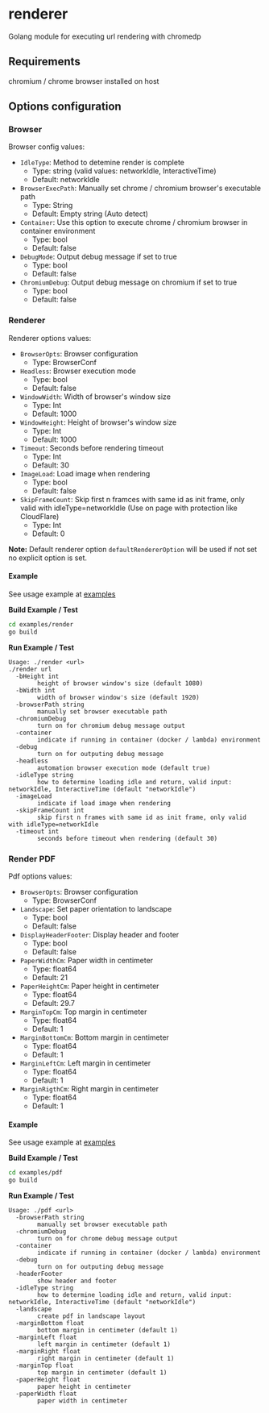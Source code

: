 # renderer

Golang module for executing url rendering with chromedp

## Requirements

chromium / chrome browser installed on host

## Options configuration

### Browser

Browser config values:

- `IdleType`: Method to detemine render is complete
  - Type: string (valid values: networkIdle, InteractiveTime)
  - Default: networkIdle
- `BrowserExecPath`: Manually set chrome / chromium browser's executable path
  - Type: String
  - Default: Empty string (Auto detect)
- `Container`: Use this option to execute chrome / chromium browser in container
  environment
  - Type: bool
  - Default: false
- `DebugMode`: Output debug message if set to true
  - Type: bool
  - Default: false
- `ChromiumDebug`: Output debug message on chromium if set to true
  - Type: bool
  - Default: false

### Renderer

Renderer options values:

- `BrowserOpts`: Browser configuration
  - Type: BrowserConf
- `Headless`: Browser execution mode
  - Type: bool
  - Default: false
- `WindowWidth`: Width of browser's window size
  - Type: Int
  - Default: 1000
- `WindowHeight`: Height of browser's window size
  - Type: Int
  - Default: 1000
- `Timeout`: Seconds before rendering timeout
  - Type: Int
  - Default: 30
- `ImageLoad`: Load image when rendering
  - Type: bool
  - Default: false
- `SkipFrameCount`: Skip first n framces with same id as init frame, only valid
  with idleType=networkIdle (Use on page with protection like CloudFlare)
  - Type: Int
  - Default: 0

**Note:** Default renderer option `defaultRendererOption` will be used if not set no explicit option is set.

#### Example

See usage example at [examples](examples/render/main.go)

**Build Example / Test**

```bash
cd examples/render
go build
```

**Run Example / Test**

```
Usage: ./render <url>
./render url
  -bHeight int
        height of browser window's size (default 1080)
  -bWidth int
        width of browser window's size (default 1920)
  -browserPath string
        manually set browser executable path
  -chromiumDebug
        turn on for chromium debug message output
  -container
        indicate if running in container (docker / lambda) environment
  -debug
        turn on for outputing debug message
  -headless
        automation browser execution mode (default true)
  -idleType string
        how to determine loading idle and return, valid input: networkIdle, InteractiveTime (default "networkIdle")
  -imageLoad
        indicate if load image when rendering
  -skipFrameCount int
        skip first n frames with same id as init frame, only valid with idleType=networkIdle
  -timeout int
        seconds before timeout when rendering (default 30)
```

### Render PDF

Pdf options values:

- `BrowserOpts`: Browser configuration
  - Type: BrowserConf
- `Landscape`: Set paper orientation to landscape
  - Type: bool
  - Default: false
- `DisplayHeaderFooter`: Display header and footer
  - Type: bool
  - Default: false
- `PaperWidthCm`: Paper width in centimeter
  - Type: float64
  - Default: 21
- `PaperHeightCm`: Paper height in centimeter
  - Type: float64
  - Default: 29.7
- `MarginTopCm`: Top margin in centimeter
  - Type: float64
  - Default: 1
- `MarginBottomCm`: Bottom margin in centimeter
  - Type: float64
  - Default: 1
- `MarginLeftCm`: Left margin in centimeter
  - Type: float64
  - Default: 1
- `MarginRigthCm`: Right margin in centimeter
  - Type: float64
  - Default: 1

#### Example

See usage example at [examples](examples/pdf/main.go)

**Build Example / Test**

```bash
cd examples/pdf
go build
```

**Run Example / Test**

```
Usage: ./pdf <url>
  -browserPath string
        manually set browser executable path
  -chromiumDebug
        turn on for chrome debug message output
  -container
        indicate if running in container (docker / lambda) environment
  -debug
        turn on for outputing debug message
  -headerFooter
        show header and footer
  -idleType string
        how to determine loading idle and return, valid input: networkIdle, InteractiveTime (default "networkIdle")
  -landscape
        create pdf in landscape layout
  -marginBottom float
        bottom margin in centimeter (default 1)
  -marginLeft float
        left margin in centimeter (default 1)
  -marginRight float
        right margin in centimeter (default 1)
  -marginTop float
        top margin in centimeter (default 1)
  -paperHeight float
        paper height in centimeter
  -paperWidth float
        paper width in centimeter
```

